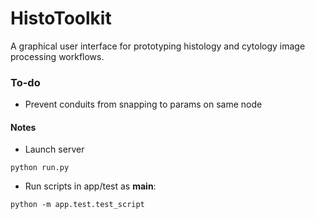 # HistoToolkit

A graphical user interface for prototyping histology and cytology image processing workflows.

### To-do
* Prevent conduits from snapping to params on same node

#### Notes
* Launch server
```
python run.py
```

* Run scripts in app/test as __main__:
```
python -m app.test.test_script
```
